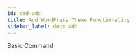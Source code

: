 ```yaml
---
id: cmd-add
title: Add WordPress Theme Functionality
sidebar_label: deux add
---
```


Basic Command
